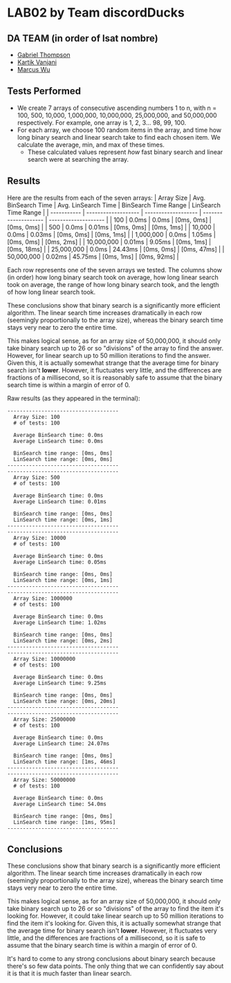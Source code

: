 # LAB02 by Team discordDucks

## DA TEAM (in order of lsat nombre)
 - [Gabriel Thompson](https://www.github.com/gthompson30)
 - [Kartik Vanjani](https://www.github.com/NYG-Kartik)
 - [Marcus Wu](https://www.github.com/mwoi)

## Tests Performed
 - We create 7 arrays of consecutive ascending numbers 1 to n, with n = 100, 500, 10,000, 1,000,000, 10,000,000, 25,000,000, and 50,000,000 respectively. For example, one array is 1, 2, 3... 98, 99, 100.
 - For each array, we choose 100 random items in the array, and time how long binary search and linear search take to find each chosen item. We calculate the average, min, and max of these times.
    - These calculated values represent *how* fast binary search and linear search were at searching the array.

## Results

Here are the results from each of the seven arrays:
| Array Size  | Avg. BinSearch Time | Avg. LinSearch Time | BinSearch Time Range | LinSearch Time Range |
| ----------- | ------------------- | ------------------- | -------------------- | -------------------- |
| 100         | 0.0ms               | 0.0ms               | [0ms, 0ms]           | [0ms, 0ms]           |
| 500         | 0.0ms               | 0.01ms              | [0ms, 0ms]           | [0ms, 1ms]           |
| 10,000      | 0.0ms               | 0.03ms              | [0ms, 0ms]           | [0ms, 1ms]           |
| 1,000,000   | 0.0ms               | 1.05ms              | [0ms, 0ms]           | [0ms, 2ms]           |
| 10,000,000  | 0.01ms              | 9.05ms              | [0ms, 1ms]           | [0ms, 18ms]          |
| 25,000,000  | 0.0ms               | 24.43ms             | [0ms, 0ms]           | [0ms, 47ms]          |
| 50,000,000  | 0.02ms              | 45.75ms             | [0ms, 1ms]           | [0ms, 92ms]          |

Each row represents one of the seven arrays we tested. The columns show (in order) how long binary search took on average, how long linear search took on average, the range of how long binary search took, and the length of how long linear search took.

These conclusions show that binary search is a significantly more efficient algorithm. The linear search time increases dramatically in each row (seemingly proportionally to the array size), whereas the binary search time stays very near to zero the entire time.

This makes logical sense, as for an array size of 50,000,000, it should only take binary search up to 26 or so "divisions" of the array to find the answer. However, for linear search up to 50 million iterations to find the answer. Given this, it is actually somewhat strange that the average time for binary search isn't **lower**. However, it fluctuates very little, and the differences are fractions of a millisecond, so it is reasonably safe to assume that the binary search time is within a margin of error of 0.

Raw results (as they appeared in the terminal):
```
------------------------------------
  Array Size: 100
  # of tests: 100

  Average BinSearch time: 0.0ms
  Average LinSearch time: 0.0ms

  BinSearch time range: [0ms, 0ms]
  LinSearch time range: [0ms, 0ms]
------------------------------------
------------------------------------
  Array Size: 500
  # of tests: 100

  Average BinSearch time: 0.0ms
  Average LinSearch time: 0.01ms

  BinSearch time range: [0ms, 0ms]
  LinSearch time range: [0ms, 1ms]
------------------------------------
------------------------------------
  Array Size: 10000
  # of tests: 100

  Average BinSearch time: 0.0ms
  Average LinSearch time: 0.05ms

  BinSearch time range: [0ms, 0ms]
  LinSearch time range: [0ms, 1ms]
------------------------------------
------------------------------------
  Array Size: 1000000
  # of tests: 100

  Average BinSearch time: 0.0ms
  Average LinSearch time: 1.02ms

  BinSearch time range: [0ms, 0ms]
  LinSearch time range: [0ms, 2ms]
------------------------------------
------------------------------------
  Array Size: 10000000
  # of tests: 100

  Average BinSearch time: 0.0ms
  Average LinSearch time: 9.25ms

  BinSearch time range: [0ms, 0ms]
  LinSearch time range: [0ms, 20ms]
------------------------------------
------------------------------------
  Array Size: 25000000
  # of tests: 100

  Average BinSearch time: 0.0ms
  Average LinSearch time: 24.07ms

  BinSearch time range: [0ms, 0ms]
  LinSearch time range: [1ms, 46ms]
------------------------------------
------------------------------------
  Array Size: 50000000
  # of tests: 100

  Average BinSearch time: 0.0ms
  Average LinSearch time: 54.0ms

  BinSearch time range: [0ms, 0ms]
  LinSearch time range: [1ms, 95ms]
------------------------------------
```

## Conclusions

These conclusions show that binary search is a significantly more efficient algorithm. The linear search time increases dramatically in each row (seemingly proportionally to the array size), whereas the binary search time stays very near to zero the entire time.

This makes logical sense, as for an array size of 50,000,000, it should only take binary search up to 26 or so "divisions" of the array to find the item it's looking for. However, it could take linear search up to 50 million iterations to find the item it's looking for. Given this, it is actually somewhat strange that the average time for binary search isn't **lower**. However, it fluctuates very little, and the differences are fractions of a millisecond, so it is safe to assume that the binary search time is within a margin of error of 0.

It's hard to come to any strong conclusions about binary search because there's so few data points. The only thing that we can confidently say about it is that it is much faster than linear search.
